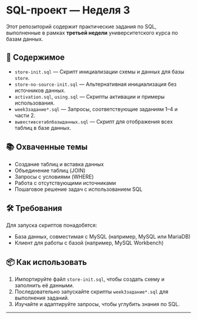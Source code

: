 # SQL-проект — Неделя 3

Этот репозиторий содержит практические задания по SQL, выполненные в рамках **третьей недели** университетского курса по базам данных.

## 📁 Содержимое

- `store-init.sql` — Скрипт инициализации схемы и данных для базы `store`.
- `store-no-source-init.sql` — Альтернативная инициализация без источников данных.
- `activation.sql`, `using.sql` — Скрипты активации и примеры использования.
- `week3задание*.sql` — Запросы, соответствующие заданиям 1–4 и части 2.
- `вывестивсетаблбазыданных.sql` — Скрипт для отображения всех таблиц в базе данных.

## 📚 Охваченные темы

- Создание таблиц и вставка данных
- Объединение таблиц (JOIN)
- Запросы с условиями (WHERE)
- Работа с отсутствующими источниками
- Пошаговое решение задач с использованием SQL

## 🛠️ Требования

Для запуска скриптов понадобятся:

- База данных, совместимая с MySQL (например, MySQL или MariaDB)
- Клиент для работы с базой (например, MySQL Workbench)

## 📦 Как использовать

1. Импортируйте файл `store-init.sql`, чтобы создать схему и заполнить её данными.
2. Последовательно запускайте скрипты `week3задание*.sql` для выполнения заданий.
3. Изучайте и адаптируйте запросы, чтобы углубить знания по SQL.

---

